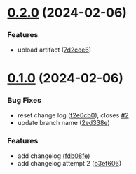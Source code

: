# [0.2.0](https://github.com/annakirkpatrickSAS/greetings-ci/compare/v0.1.0...v0.2.0) (2024-02-06)


### Features

* upload artifact ([7d2cee6](https://github.com/annakirkpatrickSAS/greetings-ci/commit/7d2cee650a65459627896e14ac8191b59fdfd3dc))



# [0.1.0](https://github.com/annakirkpatrickSAS/greetings-ci/compare/fdb08fe1e32e7501f759a9912244235aee4805b5...v0.1.0) (2024-02-06)


### Bug Fixes

* reset change log ([f2e0cb0](https://github.com/annakirkpatrickSAS/greetings-ci/commit/f2e0cb00eb5532941bec8d2961447433d61378cf)), closes [#2](https://github.com/annakirkpatrickSAS/greetings-ci/issues/2)
* update branch name ([2ed338e](https://github.com/annakirkpatrickSAS/greetings-ci/commit/2ed338eda6a613431ceeb885da6b2036b33dd2e4))


### Features

*  add changelog ([fdb08fe](https://github.com/annakirkpatrickSAS/greetings-ci/commit/fdb08fe1e32e7501f759a9912244235aee4805b5))
* add changelog attempt 2 ([b3ef606](https://github.com/annakirkpatrickSAS/greetings-ci/commit/b3ef60628e5a2323067ea3c43797eda637b4bb74))



